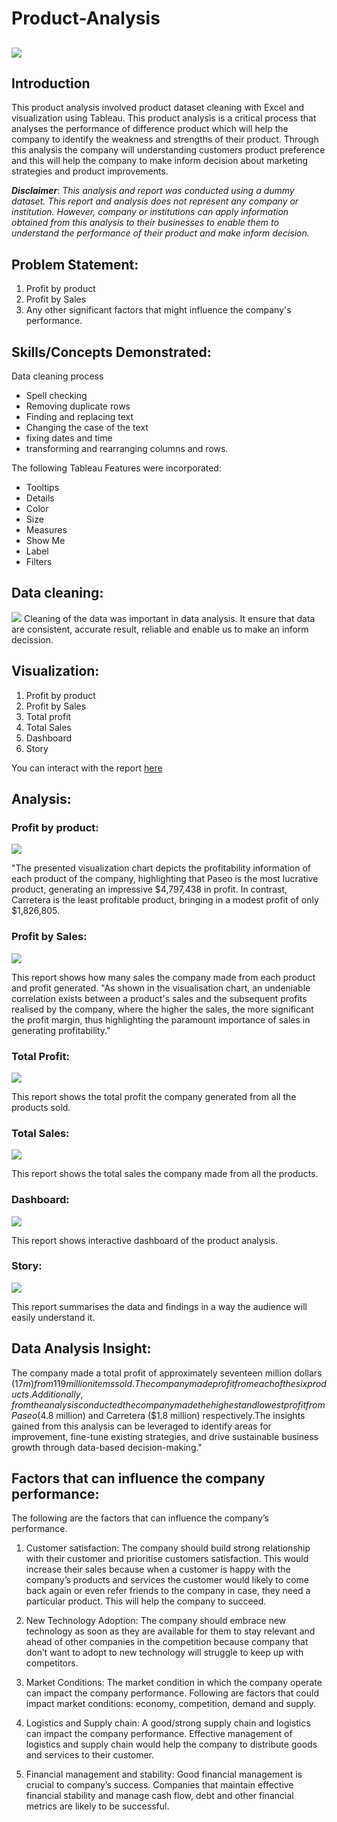 # Product-Analysis

![](https://github.com/Londonfc22/Product-Analysis/blob/main/product%20image.jpg)
---

## Introduction

This product analysis involved product dataset cleaning with Excel and visualization using Tableau. This product analysis is a critical process that  analyses the  performance of difference product which will help the  company  to identify the weakness and strengths of their product. Through this analysis the company will  understanding customers product preference and this will help the company to make inform decision about marketing strategies and product improvements.

**_Disclaimer_**: _This analysis and report was conducted using a dummy dataset. This report and analysis does not represent any company or institution. However, company or institutions can apply information obtained from this analysis to their businesses to enable them to understand the performance of their product and make inform decision._

## Problem Statement:

1. Profit by product
2. Profit by Sales
3. Any other significant factors that might influence the company's performance.

## Skills/Concepts Demonstrated:

Data cleaning process

  - Spell checking
  - Removing duplicate rows
  - Finding and replacing text
  - Changing the case of the text
  - fixing dates and time
  - transforming and rearranging columns and rows.

The following Tableau Features were incorporated:

- Tooltips
- Details
- Color
- Size
- Measures
- Show Me
- Label
- Filters

## Data cleaning:
![](https://github.com/Londonfc22/Product-Analysis/blob/main/product%20Excel%20image.png)
Cleaning of the data was important in data analysis. It ensure that data are consistent, accurate result, reliable and enable us to make an inform decission.


## Visualization:

1. Profit by product
2. Profit by Sales
3. Total profit
4. Total Sales
5. Dashboard
6. Story

You can interact with the report [here](https://public.tableau.com/app/profile/johnbosco.emmanuel/viz/project3_16773429696700/Story1?publish=yes)

## Analysis:

### Profit by product:
![](https://github.com/Londonfc22/Product-Analysis/blob/main/profit%20by%20product.png)

"The presented visualization chart depicts the profitability information of each product of the company, highlighting that Paseo is the most lucrative product, generating an impressive $4,797,438 in profit. In contrast, Carretera is the least profitable product, bringing in a modest profit of only $1,826,805.

### Profit by Sales:
![](https://github.com/Londonfc22/Product-Analysis/blob/main/profit%20by%20sales.png)

This report shows how many sales the company made from each product and profit generated. "As shown in the visualisation chart, an undeniable correlation exists between a product's sales and the subsequent profits realised by the company, where the higher the sales, the more significant the profit margin, thus highlighting the paramount importance of sales in generating profitability."


### Total Profit:
![](https://github.com/Londonfc22/Product-Analysis/blob/main/total%20profit.png%20.png)

This report shows the total profit the company generated from all the products sold. 
### Total Sales:
![](https://github.com/Londonfc22/Product-Analysis/blob/main/Screenshot%20total%20sales.png)

This report shows the total sales the company made from all the products.

### Dashboard:
![](https://github.com/Londonfc22/Product-Analysis/blob/main/Dashboard%201.png23.png)

This report shows interactive dashboard of the product analysis.

### Story:
![](https://github.com/Londonfc22/Product-Analysis/blob/main/Story%201.png23.png)

This report summarises the data and findings in a way the audience will easily understand it.

## Data Analysis Insight:
The company made a total profit of approximately seventeen million dollars ($17m) from 119 million items sold. The company made profit from each of the six products. Additionally, from the analysis conducted the company made the highest and lowest profit from Paseo ($4.8 million) and Carretera ($1.8 million) respectively.The insights gained from this analysis can be leveraged to identify areas for improvement, fine-tune existing strategies, and drive sustainable business growth through data-based decision-making."

## Factors that can influence the company performance:
  The following are the factors that can influence the company’s performance.
  1. Customer satisfaction:  The company should build strong relationship with their customer and prioritise customers satisfaction. This would increase their sales      because when a customer is happy with the company’s products and services the customer would likely to come back again or even refer friends to the company in      case, they need a particular product. This will help the company to succeed. 

  2. New Technology Adoption: The company should embrace new technology as soon as they are available for them to stay relevant and ahead of other companies in the      competition because company that don’t want to adopt to new technology will struggle to keep up with competitors.

  3. Market Conditions:  The market condition in which the company operate can impact the company performance. Following are factors that could impact market            conditions: economy, competition, demand and supply.

  4. Logistics and Supply chain: A good/strong supply chain and logistics can impact the company performance. Effective management of logistics and supply chain          would help the company to distribute goods and services to their customer.

  5. Financial management and stability: Good financial management is crucial to company’s success. Companies that maintain effective financial stability and manage      cash flow, debt and other financial metrics are likely to be successful.



